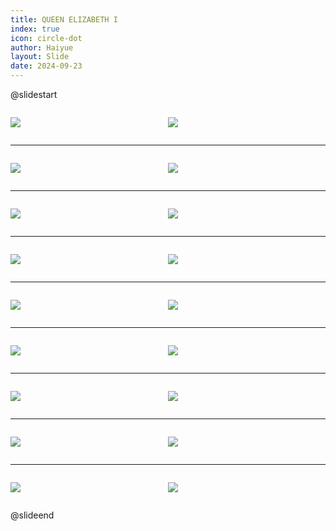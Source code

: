 ```yaml
---
title: QUEEN ELIZABETH I
index: true
icon: circle-dot
author: Haiyue
layout: Slide
date: 2024-09-23
---
```

 
@slidestart

<div style="display:flex">
<div style="flex:1">

![](https://raw.githubusercontent.com/yclord/reading/refs/heads/master/english/Level-Q/QUEEN%20ELIZABETH%20I/001.webp)
</div>
<div style="flex:1">

![](https://raw.githubusercontent.com/yclord/reading/refs/heads/master/english/Level-Q/QUEEN%20ELIZABETH%20I/002.webp)
</div>
</div>

---

<div style="display:flex">
<div style="flex:1">

![](https://raw.githubusercontent.com/yclord/reading/refs/heads/master/english/Level-Q/QUEEN%20ELIZABETH%20I/003.webp)
</div>
<div style="flex:1">

![](https://raw.githubusercontent.com/yclord/reading/refs/heads/master/english/Level-Q/QUEEN%20ELIZABETH%20I/004.webp)
</div>
</div>

---

<div style="display:flex">
<div style="flex:1">

![](https://raw.githubusercontent.com/yclord/reading/refs/heads/master/english/Level-Q/QUEEN%20ELIZABETH%20I/005.webp)
</div>
<div style="flex:1">

![](https://raw.githubusercontent.com/yclord/reading/refs/heads/master/english/Level-Q/QUEEN%20ELIZABETH%20I/006.webp)
</div>
</div>

---

<div style="display:flex">
<div style="flex:1">

![](https://raw.githubusercontent.com/yclord/reading/refs/heads/master/english/Level-Q/QUEEN%20ELIZABETH%20I/007.webp)
</div>
<div style="flex:1">

![](https://raw.githubusercontent.com/yclord/reading/refs/heads/master/english/Level-Q/QUEEN%20ELIZABETH%20I/008.webp)
</div>
</div>

---

<div style="display:flex">
<div style="flex:1">

![](https://raw.githubusercontent.com/yclord/reading/refs/heads/master/english/Level-Q/QUEEN%20ELIZABETH%20I/009.webp)
</div>
<div style="flex:1">

![](https://raw.githubusercontent.com/yclord/reading/refs/heads/master/english/Level-Q/QUEEN%20ELIZABETH%20I/010.webp)
</div>
</div>

---

<div style="display:flex">
<div style="flex:1">

![](https://raw.githubusercontent.com/yclord/reading/refs/heads/master/english/Level-Q/QUEEN%20ELIZABETH%20I/011.webp)
</div>
<div style="flex:1">

![](https://raw.githubusercontent.com/yclord/reading/refs/heads/master/english/Level-Q/QUEEN%20ELIZABETH%20I/012.webp)
</div>
</div>

---

<div style="display:flex">
<div style="flex:1">

![](https://raw.githubusercontent.com/yclord/reading/refs/heads/master/english/Level-Q/QUEEN%20ELIZABETH%20I/013.webp)
</div>
<div style="flex:1">

![](https://raw.githubusercontent.com/yclord/reading/refs/heads/master/english/Level-Q/QUEEN%20ELIZABETH%20I/014.webp)
</div>
</div>

---

<div style="display:flex">
<div style="flex:1">

![](https://raw.githubusercontent.com/yclord/reading/refs/heads/master/english/Level-Q/QUEEN%20ELIZABETH%20I/015.webp)
</div>
<div style="flex:1">

![](https://raw.githubusercontent.com/yclord/reading/refs/heads/master/english/Level-Q/QUEEN%20ELIZABETH%20I/016.webp)
</div>
</div>

---

<div style="display:flex">
<div style="flex:1">

![](https://raw.githubusercontent.com/yclord/reading/refs/heads/master/english/Level-Q/QUEEN%20ELIZABETH%20I/017.webp)
</div>
<div style="flex:1">

![](https://raw.githubusercontent.com/yclord/reading/refs/heads/master/english/Level-Q/QUEEN%20ELIZABETH%20I/018.webp)
</div>
</div>

@slideend